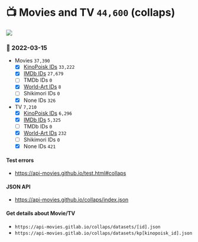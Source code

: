 # :tv: Movies and TV `44,600` (collaps)

<a href="https://API-Movies.github.io"><img src="https://API-Movies.github.io/banner.png?cache"></a>

### :date: 2022-03-15
- Movies `37,390`
  - [x] <a href="https://API-Movies.github.io/collaps/movie_kinopoisk_ids.json">KinoPoisk IDs</a> `33,222`
  - [x] <a href="https://API-Movies.github.io/collaps/movie_imdb_ids.json">IMDb IDs</a> `27,679`
  - [ ] TMDb IDs `0`
  - [x] <a href="https://API-Movies.github.io/collaps/movie_world_art_ids.json">World-Art IDs</a> `8`
  - [ ] Shikimori IDs `0`
  - [x] None IDs `326`
- TV `7,210`
  - [x] <a href="https://API-Movies.github.io/collaps/tv_kinopoisk_ids.json">KinoPoisk IDs</a> `6,296`
  - [x] <a href="https://API-Movies.github.io/collaps/tv_imdb_ids.json">IMDb IDs</a> `5,325`
  - [ ] TMDb IDs `0`
  - [x] <a href="https://API-Movies.github.io/collaps/tv_world_art_ids.json">World-Art IDs</a> `232`
  - [ ] Shikimori IDs `0`
  - [x] None IDs `421`
#### Test errors
- <a href='https://api-movies.github.io/test.html#collaps'>https://api-movies.github.io/test.html#collaps</a>
#### JSON API
- <a href='https://api-movies.github.io/collaps/index.json'>https://api-movies.github.io/collaps/index.json</a>
#### Get details about Movie/TV
- `https://api-movies.gitlab.io/collaps/datasets/[id].json`
- `https://api-movies.gitlab.io/collaps/datasets/kp[kinopoisk_id].json`
